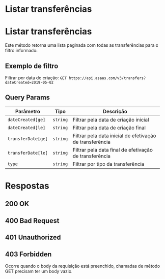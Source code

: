 # Listar transferências

# Listar transferências

Este método retorna uma lista paginada com todas as transferências para o filtro informado.

## Exemplo de filtro

Filtrar por data de criação: `GET https://api.asaas.com/v3/transfers?dateCreated=2019-05-02`




## Query Params
| Parâmetro | Tipo | Descrição |
|---|---|---|
| `dateCreated[ge]` | `string` | Filtrar pela data de criação inicial |
| `dateCreated[le]` | `string` | Filtrar pela data de criação final |
| `transferDate[ge]` | `string` | Filtrar pela data inicial de efetivação de transferência |
| `transferDate[le]` | `string` | Filtrar pela data final de efetivação de transferência |
| `type` | `string` | Filtrar por tipo da transferência |

# Respostas

## 200 OK

## 400 Bad Request

## 401 Unauthorized

## 403 Forbidden
Ocorre quando o body da requisição está preenchido, chamadas de método GET precisam ter um body vazio.